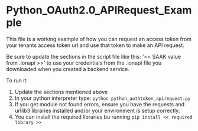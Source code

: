 # Python_OAuth2.0_APIRequest_Example

This file is a working example of how you can request an access token from your tenants access token url and use that token to make an API request.

Be sure to update the sections in the script file like this: '<< SAAK value from .ionapi >>' to use your credentials from the .ionapi file you downloaded when you created a backend service.  

To run it:
1. Update the sections mentioned above
2. In your python interpreter type: `python python_authtoken_apirequest.py`
3. If you get module not found errors, ensure you have the requests and urllib3 libraries installed and/or your environment is setup correctly.
4. You can install the required libraries bu running `pip install << required library >>`
